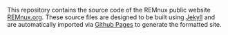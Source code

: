 This repository contains the source code of the REMnux public website [REMnux.org](https://remnux.org/). These source files are designed to be built using [Jekyll](http://jekyllrb.com/) and are automatically imported via [Github Pages](https://pages.github.com/) to generate the formatted site.
